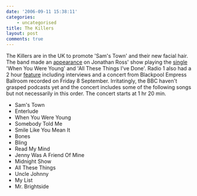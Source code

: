 ```yaml
---
date: '2006-09-11 15:38:11'
categories:
    - uncategorised
title: The Killers
layout: post
comments: true
---
```

The Killers are in the UK to promote 'Sam's Town' and their new facial
hair. The band made an
[appearance](http://youtube.com/watch?v=P4knkxYGz5I) on Jonathan Ross'
show playing the
[single](http://www.islandrecords.com/thekillers/site.html) 'When You
Were Young' and 'All These Things I've Done'. Radio 1 also had a 2 hour
[feature](http://www.bbc.co.uk/radio1/presents/thekillers/) including
interviews and a concert from Blackpool Empress Ballroom recorded on
Friday 8 September. Irritatingly, the BBC haven't grasped podcasts yet
and the concert includes some of the following songs but not necessarily
in this order. The concert starts at 1 hr 20 min.
-   Sam's Town
-   Enterlude
-   When You Were Young
-   Somebody Told Me
-   Smile Like You Mean It
-   Bones
-   Bling
-   Read My Mind
-   Jenny Was A Friend Of Mine
-   Midnight Show
-   All These Things
-   Uncle Johnny
-   My List
-   Mr. Brightside

